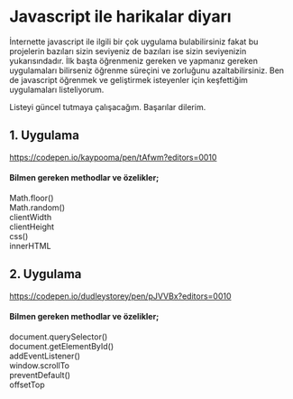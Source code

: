 # Javascript ile harikalar diyarı
İnternette javascript ile ilgili bir çok uygulama bulabilirsiniz fakat bu projelerin bazıları sizin seviyeniz de bazıları ise sizin seviyenizin yukarısındadır. İlk başta öğrenmeniz gereken ve yapmanız gereken uygulamaları bilirseniz öğrenme süreçini ve zorluğunu azaltabilirsiniz. Ben de javascript öğrenmek ve geliştirmek isteyenler için keşfettiğim uygulamaları listeliyorum.

Listeyi güncel tutmaya çalışacağım.
Başarılar dilerim. 

## 1. Uygulama
https://codepen.io/kaypooma/pen/tAfwm?editors=0010

#### Bilmen gereken methodlar ve özelikler; <br>
Math.floor() <br>
Math.random()<br>
clientWidth<br>
clientHeight<br>
css()<br>
innerHTML <br>


## 2. Uygulama
https://codepen.io/dudleystorey/pen/pJVVBx?editors=0010

#### Bilmen gereken methodlar ve özelikler; <br>
document.querySelector() <br>
document.getElementById()<br>
addEventListener()<br>
window.scrollTo<br>
preventDefault()<br>
offsetTop<br>





